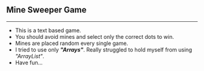 ## Mine Sweeper Game
---
* This is a text based game.
* You should avoid mines and select only the correct dots to win.
* Mines are placed random every single game.
* I tried to use only **_"Arrays"_**. Really struggled to hold myself from using _"ArrayList"_.
* Have fun...